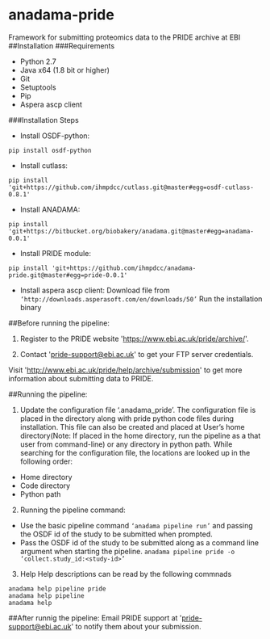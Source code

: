 # anadama-pride
Framework for submitting proteomics data to the PRIDE archive at EBI 
##Installation
###Requirements
- Python 2.7
- Java x64 (1.8 bit or higher)
- Git
- Setuptools
- Pip
- Aspera ascp client

###Installation Steps
* Install OSDF-python:
```
pip install osdf-python
```
* Install cutlass:
```
pip install 'git+https://github.com/ihmpdcc/cutlass.git@master#egg=osdf-cutlass-0.8.1'
```
* Install ANADAMA:
```
pip install 'git+https://bitbucket.org/biobakery/anadama.git@master#egg=anadama-0.0.1'
```
* Install PRIDE module:
```
pip install 'git+https://github.com/ihmpdcc/anadama-pride.git@master#egg=pride-0.0.1'
```
* Install aspera ascp client:
Download file from `‘http://downloads.asperasoft.com/en/downloads/50’`
Run the installation binary

##Before running the pipeline:

1. Register to the PRIDE website 'https://www.ebi.ac.uk/pride/archive/'.

2. Contact 'pride-support@ebi.ac.uk' to get your FTP server credentials.

Visit 'http://www.ebi.ac.uk/pride/help/archive/submission' to get more information about submitting data to PRIDE.

##Running the pipeline:

1. Update the configuration file ‘.anadama_pride’.
The configuration file is placed in the directory along with pride python code files during installation. 
This file can also be created and placed at User’s home directory(Note: If placed in the home directory, run the pipeline as a that user from command-line) or any directory in python path. While searching for the configuration file, the locations are looked up in the following order:
  - Home directory
  - Code directory
  - Python path

2. Running the pipeline command:

  - Use the basic pipeline command ```‘anadama pipeline run’```
and passing the OSDF id of the study to be submitted when prompted.
  - Pass the OSDF id of the study to be submitted along as a command line argument when starting the pipeline.
```anadama pipeline pride -o ‘collect.study_id:<study-id>’```

3. Help
Help descriptions can be read by the following commnads
```
anadama help pipeline pride
anadama help pipeline
anadama help
```
##After runnig the pipeline:
 Email PRIDE support at 'pride-support@ebi.ac.uk' to notify them about your submission.
